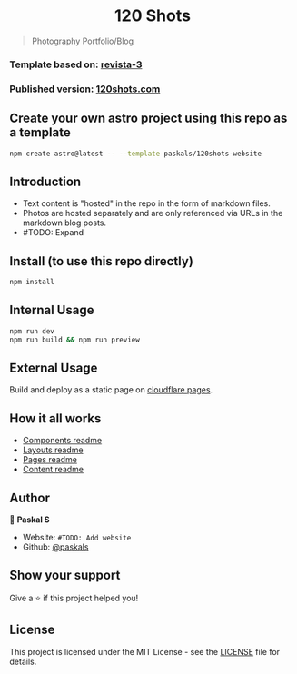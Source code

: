 <h1 align="center">120 Shots</h1>

> Photography Portfolio/Blog

### Template based on: [revista-3](https://github.com/erfianugrah/revista-3)

### Published version: [120shots.com](https://120shots.com)

## Create your own astro project using this repo as a template
```sh
npm create astro@latest -- --template paskals/120shots-website
``` 

## Introduction
- Text content is "hosted" in the repo in the form of markdown files.
- Photos are hosted separately and are only referenced via URLs in the markdown blog posts.
- #TODO: Expand

## Install (to use this repo directly)

```sh
npm install
```

## Internal Usage

```sh
npm run dev
npm run build && npm run preview
```

## External Usage
Build and deploy as a static page on [cloudflare pages](https://developers.cloudflare.com/pages/framework-guides/deploy-an-astro-site/).

## How it all works

- [Components readme](src/Components-README.md)
- [Layouts readme](src/Layouts-README.md)
- [Pages readme](src/Pages-README.md)
- [Content readme](src/Content-README.md)

## Author

👤 **Paskal S**

* Website: `#TODO: Add website`
* Github: [@paskals](https://github.com/paskals)

## Show your support

Give a ⭐️ if this project helped you!

## License

This project is licensed under the MIT License - see the [LICENSE](LICENSE) file for details.

